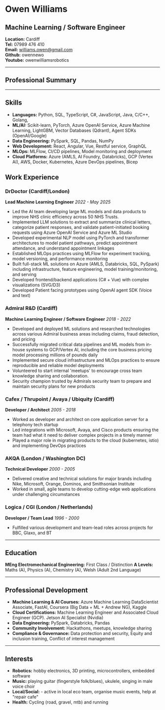 # Owen Williams

## Machine Learning / Software Engineer

**Location:** Cardiff  
**Tel:** 07989 476 410  
**Email:** williams.owen@gmail.com  
**Github:** owennewo  
**Youtube:** owenwilliamsrobotics

---

## Professional Summary



---

## Skills

- **Languages:** Python, SQL, TypeScript, C#, JavaScript, Java, C/C++, Golang,
- **ML/AI:** Scikit-learn, PyTorch, Azure OpenAI Service, Azure Machine Learning, LightGBM, Vector Databases (Qdrant), Agent SDKs (OpenAI/Google)
- **Data Engineering:** PySpark, SQL, Pandas, NumPy
- **Web Development:** React, Angular, Vue, Restful service, GraphQL
- **MLOps:** MLFlow, CI/CD pipelines, Model monitoring and deployment
- **Cloud Platforms:** Azure (AMLS, AI Foundry, Databricks), GCP (Vertex AI), AWS, Docker, Kubernetes, Azure DevOps pipelines, Bicep

## Work Experience

### DrDoctor (Cardiff/London)

**Lead Machine Learning Engineer** _2022 - May 2025_

- Led the AI team developing large ML models and data products to improve NHS clinic efficiency across 50 NHS Trusts.
- Implemented LLM solutions to extract and summarize clinical letters, categorize patient responses, and validate patient-initiated booking requests using Azure OpenAI Service and Azure ML Studio
- Developed experimental NLP model using PyTorch and transformer architectures to model patient pathways, predict appointment attendance, and understand appointment linkages
- Established MLOps practices using MLFlow for experiment tracking, model versioning, and performance monitoring
- Built full-stack ML solutions on Azure (AMLS, Databricks, SQL, PySpark) including infrastructure, feature engineering, model training/monitoring, and serving
- Developed frontend/backend applications (C# + Vue) with complex visualizations (SVG/D3)
- Developed Patient facing prototypes using OpenAI agent SDK (Voice and text)

### Admiral R&D (Cardiff)

**Machine Learning Engineer / Software Engineer** _2018 - 2022_

- Developed and deployed ML solutions and researched technologies across various Admiral business areas including claims, fraud detection, and pricing
- Successfully migrated critical data pipelines and ML models from in-house systems to GCP/Vertex AI, including the core business pricing model processing millions of pounds daily
- Implemented secure cloud infrastructure and MLOps practices to ensure reproducible and reliable model deployments
- Volunteered to start internal 'meetups' to encourage cross team knowledge sharing and collaboration.
- Security champion trusted by Admirals security team to prepare and maintain security plans for new products

### Cafex / Thrupoint / Avaya / Ubiquity (Cardiff)

**Developer / Architect** _2005 - 2018_

- Worked as developer and architect on core application server for a telephony tech startup
- Led integrations with Microsoft, Avaya, and Cisco products ensuring the team had what it need to deliver complex projects in a timely manner
- Played a major role in migrating products to the cloud (kubernetes, istio) and implementing DevOps practices

### AKQA (London / Washington DC)

**Technical Developer** _2000 - 2005_

- Delivered creative and technical solutions for major brands including Nike, Microsoft, Orange, Dominos, and Smithsonian Institute
- Worked in small, agile teams to develop cutting-edge web applications under challenging circumstances

### Logica / CGI (London / Netherlands)

**Developer / Team Lead** _1996 - 2000_

- Fulfilled various development and team-lead roles across projects for BBC, Glaxo, and BT

---

## Education

**MEng Electromechanical Engineering:** First Class / Distinction
**A Levels:** Maths (A), Physics (A), Chemistry (A), Welsh (Adult 2nd Language)

---

## Professional Development

- **Machine Learning & AI Courses:** Azure Machine Learning DataScientist Associate, FastAI, Coursera (Big Data + ML + Andrew NG), Kaggle
- **Cloud Certifications:** Machine Learning Engineer and Associated Cloud Engineer (GCP). Jetson AI Specialist (Nvidia)
- **Data Engineering:** PySpark, Databricks, Pandas
- **Community Involvement:** Hackathons, meetups, knowledge sharing
- **Compliance & Governance:** Data protection and security, Equity and inclusion training, Conflict of interest management

---

## Interests

- **Robotics:** hobby electronics, 3D printing, microcontrollers, embedded software
- **Music:** playing guitar (fingerstyle folk/blues), ukulele, singing in male voice choir
- **Local/Social:** - active in local eco team, organise music events, help at "repair cafe"
- **Health:** Cycling (road, gravel, mtb) and running
